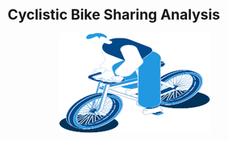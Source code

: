 # Cyclistic Bike Sharing Analysis

<p align="center">
  <img src="fig/riders_blue.png" width="300" height="200" />
